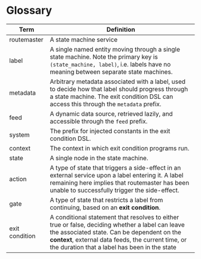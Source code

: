 # Glossary

|Term|Definition|
|---|---|
|routemaster|A state machine service|
|label|A single named entity moving through a single state machine. Note the primary key is `(state_machine, label)`, i.e. labels have no meaning between separate state machines.|
|metadata|Arbitrary metadata associated with a label, used to decide how that label should progress through a state machine. The exit condition DSL can access this through the `metadata` prefix.|
|feed|A dynamic data source, retrieved lazily, and accessible through the `feed` prefix.|
|system|The prefix for injected constants in the exit condition DSL.|
|context|The context in which exit condition programs run.|
|state|A single node in the state machine.|
|action|A type of state that triggers a side-effect in an external service upon a label entering it. A label remaining here implies that routemaster has been unable to successfully trigger the side-effect.|
|gate|A type of state that restricts a label from continuing, based on an **exit condition**.|
|exit condition|A conditional statement that resolves to either true or false, deciding whether a label can leave the associated state. Can be dependent on the **context**, external data feeds, the current time, or the duration that a label has been in the state|
